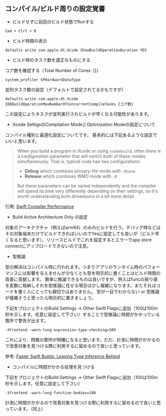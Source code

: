 ## コンパイル/ビルド周りの設定覚書

+  ビルドせずに前回のビルド状態でRunする

```
Cmd + Ctrl + R
```



* ビルド時間の表示

```
defaults write com.apple.dt.Xcode ShowBuildOperationDuration YES
```



* ビルド時のタスク数を適正なものにする

コア数を確認する（Total Number of Cores: {}）

```
system_profiler SPHardwareDataType
```

並列タスク数の設定（デフォルトで設定されてるかもですが）

```
defaults write com.apple.dt.Xcode IDEBuildOperationMaxNumberOfConcurrentCompileTasks {コア数}
```

この設定によりタスクが並列実行されビルドが早くなる可能性があります。



* Xcode SettigsのCompilation ModeとOptimization Modeの設定について

コンパイル種別と最適化設定についてです。
基本的には下記あるような設定でいいと思います。

> When you build a program in Xcode or using `xcodebuild`, often there is a *configuration* parameter that will switch both of these modes simultaneously. That is, typical code has two configurations:
>
> - **Debug** which combines primary-file mode with `-Onone`
> - **Release** which combines WMO mode with `-O`
>
> But these parameters can be varied independently and the compiler will spend its time very differently depending on their settings, so it's worth understanding both dimensions in a bit more detail.

引用: [Swift Compiler Performance](https://github.com/apple/swift/blob/954fc46a7d39906e9ebd54b5f9c4dbce8c03c343/docs/CompilerPerformance.md)



* Build Active Architecture Only の設定

対象のアーキテクチャ（例えばarm64）のみのビルドを行う。デバッグ時などはその対象端末だけでビルドできればいいのでYesに設定しても良いが（ビルド早くなると思います）、リリースビルドでこれを設定するとエラーでapp store connectにアップロードできないので注意。



* 型推論

型の解決はコンパイル時に行われます。つまりアプリのランタイム時のパフォーマンスには影響を与えませんが少なくとも型を明示的に書くことはビルド時間の改善に貢献します。
簡単に推論できるものは良いですが、例えばfuncの戻り値を変数に格納しそれを型推論に任せる場合は少し複雑になります。またそれはコードを書く人にとっても親切ではありません。
型が一目でわからない or 型推論が複雑そうと思ったら明示的に書きましょう。

下記をプロジェクトのBuild Settings -> Other Swift Flagsに追加（100は100m秒を示します。任意に設定して下さい）することで型推論に時間がかかっている箇所で警告が出ます。

```
-Xfrontend -warn-long-expression-type-checking=100
```

これにより、問題の箇所が明確になると思います。ただ、計測に時間がかかるので改善対象を見つける際に利用するに留めるので良いと思っています。

参考: [Faster Swift Builds: Leaving Type Inference Behind](https://www.linkedin.com/pulse/faster-swift-builds-leaving-type-inference-behind-dan-zinngrabe)



* コンパイルに時間がかかる処理を見つける

下記をプロジェクトのBuild Settings -> Other Swift Flagsに追加（100は100m秒を示します。任意に設定して下さい）

```
-Xfrontend -warn-long-function-bodies=100
```

計測に時間がかかるので改善対象を見つける際に利用するに留めるので良いと思っています。（同上）